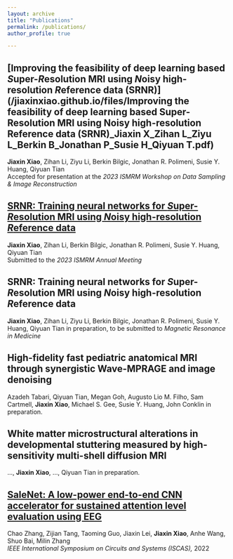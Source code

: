 ```yaml
---
layout: archive
title: "Publications"
permalink: /publications/
author_profile: true

---
```

[Improving the feasibility of deep learning based *S*uper-*R*esolution MRI using *N*oisy high-resolution *R*eference data (SRNR)](/jiaxinxiao.github.io/files/Improving the feasibility of deep learning based Super-Resolution MRI using Noisy high-resolution Reference data (SRNR)_Jiaxin X_Zihan L_Ziyu L_Berkin B_Jonathan P_Susie H_Qiyuan T.pdf)
-----
**Jiaxin Xiao**, Zihan Li, Ziyu Li, Berkin Bilgic, Jonathan R. Polimeni, Susie Y. Huang, Qiyuan Tian   
Accepted for presentation at the *2023 ISMRM Workshop on Data Sampling & Image Reconstruction*

[SRNR: Training neural networks for *S*uper-*R*esolution MRI using *N*oisy high-resolution *R*eference data](https://arxiv.org/abs/2211.05360)
-----
**Jiaxin Xiao**, Zihan Li, Berkin Bilgic, Jonathan R. Polimeni, Susie Y. Huang, Qiyuan Tian   
Submitted to the *2023 ISMRM Annual Meeting*

SRNR: Training neural networks for *S*uper-*R*esolution MRI using *N*oisy high-resolution *R*eference data
-----
**Jiaxin Xiao**, Zihan Li, Ziyu Li, Berkin Bilgic, Jonathan R. Polimeni, Susie Y. Huang, Qiyuan Tian
in preparation, to be submitted to *Magnetic Resonance in Medicine*

High-fidelity fast pediatric anatomical MRI through synergistic Wave-MPRAGE and image denoising
-----
Azadeh Tabari, Qiyuan Tian, Megan Goh, Augusto Lio M. Filho, Sam Cartmell, **Jiaxin Xiao**, Michael S. Gee, Susie Y. Huang, John Conklin
in preparation.

White matter microstructural alterations in developmental stuttering measured by high-sensitivity multi-shell diffusion MRI
-----
..., **Jiaxin Xiao**, ..., Qiyuan Tian
in preparation.

[SaleNet: A low-power end-to-end CNN accelerator for sustained attention level evaluation using EEG](https://arxiv.org/abs/2209.01386)
-----
Chao Zhang, Zijian Tang, Taoming Guo, Jiaxin Lei, **Jiaxin Xiao**, Anhe Wang, Shuo Bai, Milin Zhang   
*IEEE International Symposium on Circuits and Systems (ISCAS),* 2022
